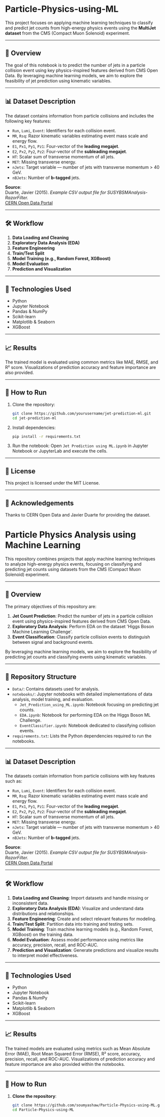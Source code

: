 # Particle-Physics-using-ML

This project focuses on applying machine learning techniques to classify and predict jet counts from high-energy physics events using the **MultiJet dataset** from the CMS (Compact Muon Solenoid) experiment.

---

## 📘 Overview

The goal of this notebook is to predict the number of jets in a particle collision event using key physics-inspired features derived from CMS Open Data. By leveraging machine learning models, we aim to explore the feasibility of jet prediction using kinematic variables.

---

## 📊 Dataset Description

The dataset contains information from particle collisions and includes the following key features:

- `Run`, `Lumi`, `Event`: Identifiers for each collision event.
- `MR`, `Rsq`: Razor kinematic variables estimating event mass scale and energy flow.
- `E1`, `Px1`, `Py1`, `Pz1`: Four-vector of the **leading megajet**.
- `E2`, `Px2`, `Py2`, `Pz2`: Four-vector of the **subleading megajet**.
- `HT`: Scalar sum of transverse momentum of all jets.
- `MET`: Missing transverse energy.
- `nJets`: Target variable — number of jets with transverse momentum > 40 GeV.
- `nBJets`: Number of **b-tagged** jets.

**Source**:  
Duarte, Javier (2015). *Example CSV output file for SUSYBSMAnalysis-RazorFilter.*  
[CERN Open Data Portal](http://opendata.cern.ch/)

---

## 🛠️ Workflow

1. **Data Loading and Cleaning**
2. **Exploratory Data Analysis (EDA)**
3. **Feature Engineering**
4. **Train/Test Split**
5. **Model Training (e.g., Random Forest, XGBoost)**
6. **Model Evaluation**
7. **Prediction and Visualization**

---

## 🚀 Technologies Used

- Python
- Jupyter Notebook
- Pandas & NumPy
- Scikit-learn
- Matplotlib & Seaborn
- XGBoost

---

## 📈 Results

The trained model is evaluated using common metrics like MAE, RMSE, and R² score. Visualizations of prediction accuracy and feature importance are also provided.

---

## 📁 How to Run

1. Clone the repository:
   ```bash
   git clone https://github.com/yourusername/jet-prediction-ml.git
   cd jet-prediction-ml
   ```

2. Install dependencies:
   ```bash
   pip install -r requirements.txt
   ```

3. Run the notebook:
   Open `Jet Prediction using ML.ipynb` in Jupyter Notebook or JupyterLab and execute the cells.

---

## 📜 License

This project is licensed under the MIT License.

---

## 🤝 Acknowledgements

Thanks to CERN Open Data and Javier Duarte for providing the dataset.







# Particle Physics Analysis using Machine Learning

This repository combines projects that apply machine learning techniques to analyze high-energy physics events, focusing on classifying and predicting jet counts using datasets from the CMS (Compact Muon Solenoid) experiment.

---

## 📘 Overview

The primary objectives of this repository are:

1. **Jet Count Prediction**: Predict the number of jets in a particle collision event using physics-inspired features derived from CMS Open Data.
2. **Exploratory Data Analysis**: Perform EDA on the dataset 'Higgs Boson Machine Learning Challenge'.
3. **Event Classification**: Classify particle collision events to distinguish between signal and background events.

By leveraging machine learning models, we aim to explore the feasibility of predicting jet counts and classifying events using kinematic variables.

---

## 📂 Repository Structure

- `Data/`: Contains datasets used for analysis.
- `notebooks/`: Jupyter notebooks with detailed implementations of data analysis, model training, and evaluation.
  - `Jet_Prediction_using_ML.ipynb`: Notebook focusing on predicting jet counts.
  - `EDA.ipynb`: Notebook for performing EDA on the Higgs Boson ML Challenge.
  - `EventClassifier.ipynb`: Notebook dedicated to classifying collision events.
- `requirements.txt`: Lists the Python dependencies required to run the notebooks.

---

## 📊 Dataset Description

The datasets contain information from particle collisions with key features such as:

- `Run`, `Lumi`, `Event`: Identifiers for each collision event.
- `MR`, `Rsq`: Razor kinematic variables estimating event mass scale and energy flow.
- `E1`, `Px1`, `Py1`, `Pz1`: Four-vector of the **leading megajet**.
- `E2`, `Px2`, `Py2`, `Pz2`: Four-vector of the **subleading megajet**.
- `HT`: Scalar sum of transverse momentum of all jets.
- `MET`: Missing transverse energy.
- `nJets`: Target variable — number of jets with transverse momentum > 40 GeV.
- `nBJets`: Number of **b-tagged** jets.

**Source**:  
Duarte, Javier (2015). *Example CSV output file for SUSYBSMAnalysis-RazorFilter.*  
[CERN Open Data Portal](http://opendata.cern.ch/)

---

## 🛠️ Workflow

1. **Data Loading and Cleaning**: Import datasets and handle missing or inconsistent data.
2. **Exploratory Data Analysis (EDA)**: Visualize and understand data distributions and relationships.
3. **Feature Engineering**: Create and select relevant features for modeling.
4. **Train/Test Split**: Partition data into training and testing sets.
5. **Model Training**: Train machine learning models (e.g., Random Forest, XGBoost) on the training data.
6. **Model Evaluation**: Assess model performance using metrics like accuracy, precision, recall, and ROC-AUC.
7. **Prediction and Visualization**: Generate predictions and visualize results to interpret model effectiveness.

---

## 🚀 Technologies Used

- Python
- Jupyter Notebook
- Pandas & NumPy
- Scikit-learn
- Matplotlib & Seaborn
- XGBoost

---

## 📈 Results

The trained models are evaluated using metrics such as Mean Absolute Error (MAE), Root Mean Squared Error (RMSE), R² score, accuracy, precision, recall, and ROC-AUC. Visualizations of prediction accuracy and feature importance are also provided within the notebooks.

---

## 📁 How to Run

1. **Clone the repository**:
   ```bash
   git clone https://github.com/soumyashaw/Particle-Physics-using-ML.git
   cd Particle-Physics-using-ML
